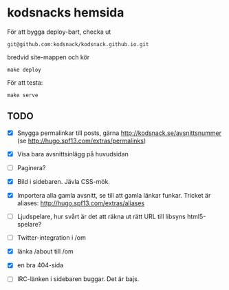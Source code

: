 # kodsnacks hemsida

För att bygga deploy-bart, checka ut

`git@github.com:kodsnack/kodsnack.github.io.git`

bredvid site-mappen och kör

    make deploy

För att testa:

    make serve

## TODO

- [X] Snygga permalinkar till posts, gärna http://kodsnack.se/avsnittsnummer (se http://hugo.spf13.com/extras/permalinks)
- [X] Visa bara avsnittsinlägg på huvudsidan
- [ ] Paginera?
- [X] Bild i sidebaren. Jävla CSS-mök.
- [X] Importera alla gamla avsnitt, se till att gamla länkar funkar. Tricket är aliases: http://hugo.spf13.com/extras/aliases
- [ ] Ljudspelare, hur svårt är det att räkna ut rätt URL till libsyns html5-spelare?
- [ ] Twitter-integration i /om
- [X] länka /about till /om
- [X] en bra 404-sida
- [ ] IRC-länken i sidebaren buggar. Det är bajs.

